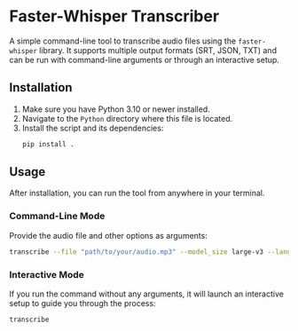 # Faster-Whisper Transcriber

A simple command-line tool to transcribe audio files using the `faster-whisper` library. It supports multiple output formats (SRT, JSON, TXT) and can be run with command-line arguments or through an interactive setup.

## Installation

1.  Make sure you have Python 3.10 or newer installed.
2.  Navigate to the `Python` directory where this file is located.
3.  Install the script and its dependencies:
    ```sh
    pip install .
    ```

## Usage

After installation, you can run the tool from anywhere in your terminal.

### Command-Line Mode

Provide the audio file and other options as arguments:

```sh
transcribe --file "path/to/your/audio.mp3" --model_size large-v3 --language en --formats srt,txt
```

### Interactive Mode

If you run the command without any arguments, it will launch an interactive setup to guide you through the process:

```sh
transcribe
```